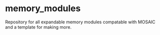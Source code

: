 # memory_modules
Repository for all expandable memory modules compatable with MOSAIC and a template for making more.
